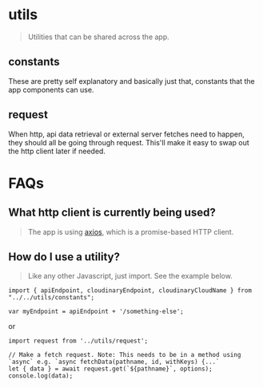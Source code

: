 # utils
> Utilities that can be shared across the app.

## constants
These are pretty self explanatory and basically just that, constants that the app components can use.

## request
When http, api data retrieval or external server fetches need to happen, they should all be going through request. This'll make it easy to swap out the http client later if needed.

# FAQs

## What http client is currently being used?
> The app is using [axios](https://github.com/mzabriskie/axios), which is a promise-based HTTP client.

## How do I use a utility?
> Like any other Javascript, just import. See the example below.
```
import { apiEndpoint, cloudinaryEndpoint, cloudinaryCloudName } from "../../utils/constants";

var myEndpoint = apiEndpoint + '/something-else';
```
or
```
import request from '../utils/request';

// Make a fetch request. Note: This needs to be in a method using `async` e.g. `async fetchData(pathname, id, withKeys) {...`
let { data } = await request.get(`${pathname}`, options);
console.log(data);
```
